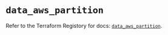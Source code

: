 # `data_aws_partition`

Refer to the Terraform Registory for docs: [`data_aws_partition`](https://registry.terraform.io/providers/hashicorp/aws/5.13.0/docs/data-sources/partition).
